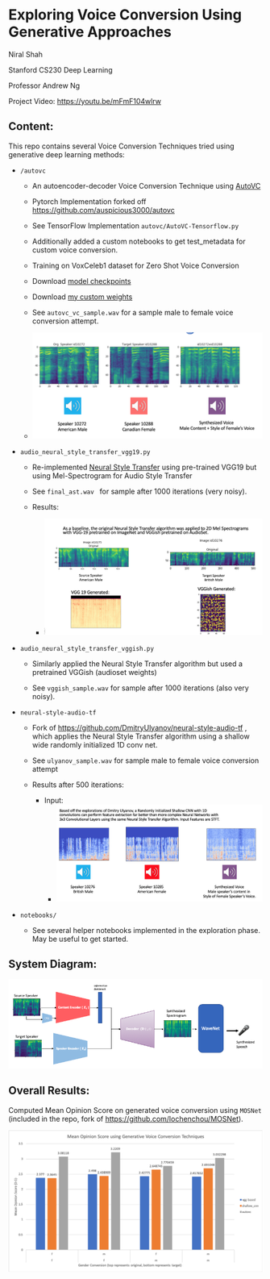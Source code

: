 # Exploring Voice Conversion Using Generative Approaches

Niral Shah

Stanford CS230 Deep Learning 

Professor Andrew Ng

Project Video: https://youtu.be/mFmF104wlrw

## Content:
This repo contains several Voice Conversion Techniques tried using generative deep learning methods: 

- `/autovc` 
    - An autoencoder-decoder Voice Conversion Technique using [AutoVC](https://arxiv.org/abs/1905.05879)
    
    - Pytorch Implementation forked off https://github.com/auspicious3000/autovc

    - See TensorFlow Implementation `autovc/AutoVC-Tensorflow.py` 

    - Additionally added a custom notebooks to get test_metadata for custom voice conversion. 

    - Training on VoxCeleb1 dataset for Zero Shot Voice Conversion

    - Download [model checkpoints](https://drive.google.com/drive/folders/1lumwj3ijr0SMvWGWo-HM_RjgNUHiqGnQ?usp=sharing)

    - Download [my custom weights](https://drive.google.com/drive/folders/1lumwj3ijr0SMvWGWo-HM_RjgNUHiqGnQ?usp=sharing)

    - See `autovc_vc_sample.wav` for a sample male to female voice conversion attempt. 
    - ![AutoVC Voice Conversion](images/autovc.png)

-   `audio_neural_style_transfer_vgg19.py`
    - Re-implemented [Neural Style Transfer](https://www.cv-foundation.org/openaccess/content_cvpr_2016/papers/Gatys_Image_Style_Transfer_CVPR_2016_paper.pdf) using pre-trained VGG19 but using Mel-Spectrogram for Audio Style Transfer
    - See `final_ast.wav ` for sample after 1000 iterations (very noisy). 

    - Results:
        - ![Voice Conversion](images/vgg_ish.png)


- `audio_neural_style_transfer_vggish.py` 
    - Similarly applied the Neural Style Transfer algorithm but used a pretrained VGGish (audioset weights)

    - See `vggish_sample.wav` for sample after 1000 iterations (also very noisy). 


- `neural-style-audio-tf`  
    - Fork of https://github.com/DmitryUlyanov/neural-style-audio-tf , which applies the Neural Style Transfer algorithm using a shallow wide randomly initialized 1D conv net.

    - See `ulyanov_sample.wav` for sample male to female voice conversion attempt

    - Results after 500 iterations:
        - Input:
            - ![Input Spectrogram](images/ulyanov.png?raw=true "Input")


- `notebooks/` 
    - See several helper notebooks implemented in the exploration phase. May be useful to get started. 


## System Diagram:
![System Diagram](images/system_diagram.png?raw=true "Input")

## Overall Results:
Computed Mean Opinion Score on generated voice conversion using `MOSNet` (included in the repo, fork of https://github.com/lochenchou/MOSNet).

![Evaluation Results](images/VCResults.png?raw=true "Input")
